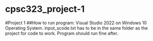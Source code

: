 # cpsc323_project-1
#Project 1 
##How to run program: 
Visual Studio 2022 on Windows 10 Operating System. 
input_scode.txt has to be in the same folder as the project for code to work. 
Program should run fine after.
